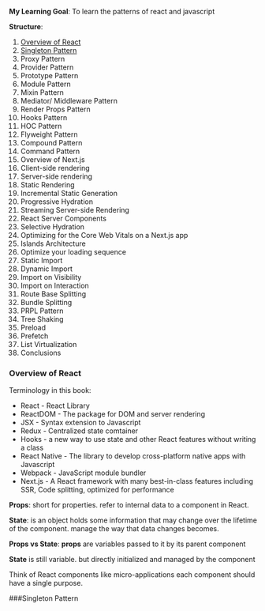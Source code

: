 **My Learning Goal**: To learn the patterns of react and javascript

**Structure**:

1. [Overview of React](###Overview-of-React)
2. [Singleton Pattern](###Singleton-Pattern)
3. Proxy Pattern
4. Provider Pattern
5. Prototype Pattern
6. Module Pattern
7. Mixin Pattern
8. Mediator/ Middleware Pattern
9. Render Props Pattern
10. Hooks Pattern
11. HOC Pattern
12. Flyweight Pattern
13. Compound Pattern
14. Command Pattern
15. Overview of Next.js
16. Client-side rendering
17. Server-side rendering
18. Static Rendering
19. Incremental Static Generation
20. Progressive Hydration
21. Streaming Server-side Rendering
22. React Server Components
23. Selective Hydration
24. Optimizing for the Core Web Vitals on a Next.js app
25. Islands Architecture
26. Optimize your loading sequence
27. Static Import
28. Dynamic Import
29. Import on Visibility
30. Import on Interaction
31. Route Base Splitting
32. Bundle Splitting
33. PRPL Pattern
34. Tree Shaking
35. Preload
36. Prefetch
37. List Virtualization
38. Conclusions

### Overview of React

Terminology in this book:

* React - React Library
* ReactDOM - The package for DOM and server rendering
* JSX - Syntax extension to Javascript
* Redux - Centralized state comtainer
* Hooks - a new way to use state and other React features without writing a class
* React Native - The library to develop cross-platform native apps with Javascript
* Webpack - JavaScript module bundler
* Next.js - A React framework with many best-in-class features including SSR, Code splitting, optimized for performance



**Props**: short for properties. refer to internal data to a component in React.

**State**: is an object holds some information that may change over the lifetime of the component. manage the way that data changes becomes. 

**Props vs State**: **props** are variables passed to it by its parent component

**State** is still variable. but directly initialized and managed by the component

Think of React components like micro-applications each component should have a single purpose.

###Singleton Pattern